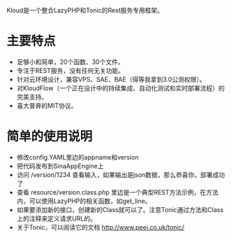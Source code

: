 Kloud是一个整合LazyPHP和Tonic的Rest服务专用框架。

主要特点
================================

* 足够小和简单，20个函数、30个文件。
* 专注于REST服务，没有任何无关功能。
* 针对云环境设计，兼容VPS、SAE、BAE（得等我拿到3.0公测权限）。
* 对KloudFlow（一个正在设计中的持续集成、自动化测试和实时部署流程）的完美支持。
* 喜大普奔的MIT协议。

简单的使用说明
================================
* 修改config.YAML里边的appname和version
* 把代码发布到SinaAppEngine上
* 访问 /version/1234 查看输入，如果输出是json数据，那么恭喜你，部署成功了
* 查看 resource/version.class.php 里边是一个典型REST方法示例，在方法内，可以使用LazyPHP的相关函数，如get_line。
* 如果要添加新的接口，创建新的Class就可以了。注意Tonic通过方法和Class上的注释来定义请求URL的。
* 关于Tonic，可以阅读它的文档 http://www.peej.co.uk/tonic/
